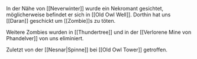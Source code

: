 In der Nähe von [[Neverwinter]] wurde ein Nekromant gesichtet, möglicherweise befindet er sich in [[Old Owl Well]]. Dorthin hat uns [[Daran]] geschickt um [[Zombie]]s zu töten.

Weitere Zombies wurden in [[Thundertree]] und in der [[Verlorene Mine von Phandelver]] von uns eliminiert.

Zuletzt von der [[Nesnar|Spinne]] bei [[Old Owl Tower]] getroffen.
